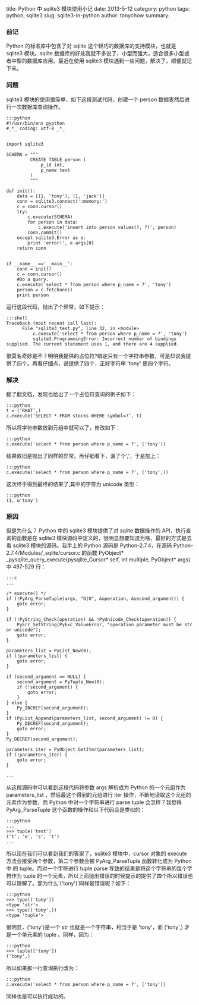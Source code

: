 title: Python 中 sqlite3 模块使用小记
date: 2013-5-12
category: python
tags: python, sqlite3
slug: sqlite3-in-python
author: tonychow
summary: 

### 前记

Python 的标准库中包含了对 sqlite 这个轻巧的数据库的支持模块，也就是 sqlite3 模块。sqlite 数据库的好处我就不多说了，小型而强大，适合很多小型或者中型的数据库应用。最近在使用 sqlite3 模块遇到一些问题，解决了，顺便就记下来。

<!--more-->

### 问题

sqlite3 模块的使用很简单，如下这段测试代码，创建一个 person 数据表然后进行一次数据库查询操作。

    :::python
    #!/usr/bin/env pypthon
    #_*_ coding: utf-8 _*_


    import sqlite3

    SCHEMA = """
             CREATE TABLE person (
                 p_id int,
                 p_name text
             )
             """

    def init():
        data = [(1, 'tony'), (1, 'jack')]
        conn = sqlite3.connect(':memory:')
        c = conn.cursor()
        try:
            c.execute(SCHEMA)
            for person in data:
                c.execute('insert into person values(?, ?)', person)
            conn.commit()
        except sqlite3.Error as e:
            print 'error!', e.args[0]
        return conn


    if __name__ =='__main__':
        conn = init()
        c = conn.cursor()
        #Do a query.
        c.execute('select * from person where p_name = ?', 'tony')
        person = c.fetchone()
        print person

运行这段代码，抛出了个异常，如下提示：

    :::shell
    Traceback (most recent call last):
          File "sqlite3_test.py", line 32, in <module>
              c.execute('select * from person where p_name = ?', 'tony')
              sqlite3.ProgrammingError: Incorrect number of bindings supplied. The current statement uses 1, and there are 4 supplied.

很莫名奇妙是不？明明我提供的占位符?绑定只有一个字符串参数，可是却说我提供了四个。再看仔细点，说提供了四个，正好字符串 'tony' 是四个字符。

### 解决

翻了翻文档，发现也给出了一个占位符查询的例子如下：

    :::python
    t = (’RHAT’,)
    c.execute(’SELECT * FROM stocks WHERE symbol=?’, t)

所以将字符参数放到元组中就可以了，修改如下：

    :::python
    c.execute('select * from person where p_name = ?', ('tony'))

结果依旧是抛出了同样的异常。再仔细看下，漏了个','，于是加上：

    :::python
    c.execute('select * from person where p_name = ?', ('tony',))

这次终于得到最终的结果了,其中的字符为 unicode 类型：

    :::python
    (1, u'tony')

### 原因

但是为什么？ Python 中的 sqlite3 模块提供了对 sqlite 数据操作的 API，执行查询的函数是在 sqlite3 模块源码中定义的，很明显想要知道为啥，最好的方式是去看 sqlite3 模块的源码。我手上的 Python 源码是 Python-2.7.4，在源码 Python-2.7.4/Modules/_sqlite/cursor.c 的函数 PyObject* _pysqlite_query_execute(pysqlite_Cursor* self, int multiple, PyObject* args) 中 497-529 行：

    :::c
    ...

    /* execute() */
    if (!PyArg_ParseTuple(args, "O|O", &operation, &second_argument)) {
        goto error;
    }

    if (!PyString_Check(operation) && !PyUnicode_Check(operation)) {
        PyErr_SetString(PyExc_ValueError, "operation parameter must be str or unicode");
        goto error;
    }

    parameters_list = PyList_New(0);
    if (!parameters_list) {
        goto error;
    }

    if (second_argument == NULL) {
        second_argument = PyTuple_New(0);
        if (!second_argument) {
            goto error;
        }
    } else {
        Py_INCREF(second_argument);
    }
    if (PyList_Append(parameters_list, second_argument) != 0) {
        Py_DECREF(second_argument);
        goto error;
    }
    Py_DECREF(second_argument);

    parameters_iter = PyObject_GetIter(parameters_list);
    if (!parameters_iter) {
        goto error;
    }

    ...

从这段源码中可以看到这段代码将参数 args 解析成为 Python 的一个元组作为 parameters_list ，然后最这个得到的元组进行 iter 操作，不断地读取这个元组的元素作为参数，而 Python 中对一个字符串进行 parse tuple 会怎样？我觉得 PyArg_ParseTuple 这个函数的操作和以下代码会是类似的：

    :::python
    ...
    >>> tuple('test')
    ('t', 'e', 's', 't')
    ...

所以现在我们可以看到我们的答案了，sqlite3 模块中，cursor 对象的 execute 方法会接受两个参数，第二个参数会被 PyArg_ParseTuple 函数转化成为 Python中 的 tuple。而对一个字符进行 tuple parse 导致的结果是将这个字符串的每个字符作为 tuple 的一个元素，所以上面抛出错误的时候提示的提供了四个所以错误也可以理解了。那为什么'('tony')'同样是错误呢？如下：

    :::python
    >>> type(('tony'))
    <type 'str'>
    >>> type(('tony',))
    <type 'tuple'>

很明显，('tony')是一个 str 也就是一个字符串，相当于是 'tony'，而 ('tony',) 才是一个单元素的 tuple 。同样，因为：

    :::python
    >>> tuple(['tony'])
    ('tony',)

所以如果那一行查询执行改为：

    :::python
    c.execute('select * from person where p_name = ?', ['tony'])

同样也是可以执行成功的。
